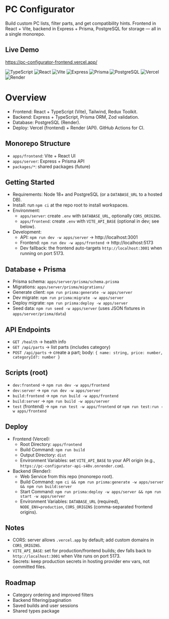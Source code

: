 # PC Configurator

Build custom PC lists, filter parts, and get compatibility hints. Frontend in React + Vite, backend in Express + Prisma, PostgreSQL for storage — all in a single monorepo.

## Live Demo
https://pc-configurator-frontend.vercel.app/

![TypeScript](https://img.shields.io/badge/TypeScript-5.x-3178C6?logo=typescript)
![React](https://img.shields.io/badge/React-19-61DAFB?logo=react)
![Vite](https://img.shields.io/badge/Vite-7-646CFF?logo=vite)
![Express](https://img.shields.io/badge/Express-4-000000?logo=express)
![Prisma](https://img.shields.io/badge/Prisma-5-2D3748?logo=prisma)
![PostgreSQL](https://img.shields.io/badge/PostgreSQL-16-4169E1?logo=postgresql)
![Vercel](https://img.shields.io/badge/Hosted_on-Vercel-000000?logo=vercel)
![Render](https://img.shields.io/badge/API_on-Render-46E3B7?logo=render)

# Overview
- Frontend: React + TypeScript (Vite), Tailwind, Redux Toolkit.
- Backend: Express + TypeScript, Prisma ORM, Zod validation.
- Database: PostgreSQL (Render).
- Deploy: Vercel (frontend) + Render (API). GitHub Actions for CI.

## Monorepo Structure
- `apps/frontend`: Vite + React UI
- `apps/server`: Express + Prisma API
- `packages/*`: shared packages (future)

## Getting Started
- Requirements: Node 18+ and PostgreSQL (or a `DATABASE_URL` to a hosted DB).
- Install: run `npm ci` at the repo root to install workspaces.
- Environment:
  - `apps/server`: create `.env` with `DATABASE_URL`, optionally `CORS_ORIGINS`.
  - `apps/frontend`: create `.env` with `VITE_API_BASE` (optional in dev; see below).
- Development:
  - API: `npm run dev -w apps/server` → http://localhost:3001
  - Frontend: `npm run dev -w apps/frontend` → http://localhost:5173
  - Dev fallback: the frontend auto-targets `http://localhost:3001` when running on port 5173.

## Database + Prisma
- Prisma schema: `apps/server/prisma/schema.prisma`
- Migrations: `apps/server/prisma/migrations/`
- Generate client: `npm run prisma:generate -w apps/server`
- Dev migrate: `npm run prisma:migrate -w apps/server`
- Deploy migrate: `npm run prisma:deploy -w apps/server`
- Seed data: `npm run seed -w apps/server` (uses JSON fixtures in `apps/server/prisma/data`)

## API Endpoints
- `GET /health` → health info
- `GET /api/parts` → list parts (includes category)
- `POST /api/parts` → create a part; body: `{ name: string, price: number, categoryId?: number }`

## Scripts (root)
- `dev:frontend` → `npm run dev -w apps/frontend`
- `dev:server` → `npm run dev -w apps/server`
- `build:frontend` → `npm run build -w apps/frontend`
- `build:server` → `npm run build -w apps/server`
- `test` (frontend) → `npm run test -w apps/frontend` or `npm run test:run -w apps/frontend`

## Deploy
- Frontend (Vercel):
  - Root Directory: `apps/frontend`
  - Build Command: `npm run build`
  - Output Directory: `dist`
  - Environment Variables: set `VITE_API_BASE` to your API origin (e.g., `https://pc-configurator-api-s40v.onrender.com`).
- Backend (Render):
  - Web Service from this repo (monorepo root).
  - Build Command: `npm ci && npm run prisma:generate -w apps/server && npm run build:server`
  - Start Command: `npm run prisma:deploy -w apps/server && npm run start -w apps/server`
  - Environment Variables: `DATABASE_URL` (required), `NODE_ENV=production`, `CORS_ORIGINS` (comma-separated frontend origins).

## Notes
- CORS: server allows `.vercel.app` by default; add custom domains in `CORS_ORIGINS`.
- `VITE_API_BASE`: set for production/frontend builds; dev falls back to `http://localhost:3001` when Vite runs on port 5173.
- Secrets: keep production secrets in hosting provider env vars, not committed files.

## Roadmap
- Category ordering and improved filters
- Backend filtering/pagination
- Saved builds and user sessions
- Shared types package

